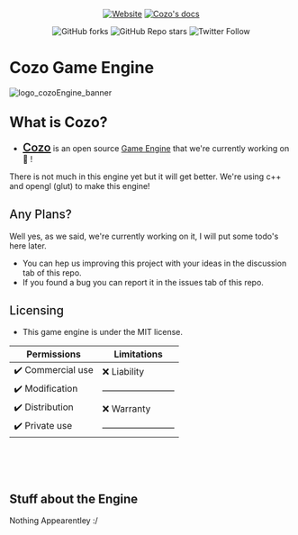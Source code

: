 <div align="center">

[![Website](https://img.shields.io/badge/Check-Cozo's_website_!-2ea44f?color=%230ff&style=for-the-badge)](https://cozo-engine.github.io)
[![Cozo's docs](https://img.shields.io/badge/Check-Cozo's_docs_!-2ea44f?color=%230ff&style=for-the-badge)](https://cozo-engine.github.io/docs)

![GitHub forks](https://img.shields.io/github/forks/cozo-engine-team/cozo-engine?color=%23000&logo=git&logoColor=%23fff&style=flat-square)
![GitHub Repo stars](https://img.shields.io/github/stars/cozo-engine-team/cozo-engine?color=%23000&logo=github&style=flat-square)
![Twitter Follow](https://img.shields.io/twitter/follow/CozerEpic?color=%23000&logoColor=%23fff&logo=twitter&style=flat-square)

</div>

# <span style="font-weight: 700;">Cozo Game Engine</span>


![logo_cozoEngine_banner](https://user-images.githubusercontent.com/86025456/147656017-f442c3e7-ff6a-47e2-bbef-57fae57beadc.png)

## <span style="font-size: 25px;font-weight: 700;">What is Cozo?</span>
 * <span style="font-size: 20px;font-weight: 600;"><u><a href="https://cozo-engine.github.io">Cozo</a></u></span> is an open source <u>Game Engine</u> that we're currently working on :eyes: !

There is not much in this engine yet but it will get better.
We're using c++ and opengl (glut) to make this engine!

## <span style="font-weight: 500;"> Any Plans? </span>
  Well yes, as we said, we're currently working on it, I will put some todo's here later.
 * You can hep us improving this project with your ideas in the discussion tab of this repo.
 * If you found a bug you can report it in the issues tab of this repo.

## <span style="font-weight: 500;"> Licensing </span>
 * This game engine is under the MIT license.


| Permissions       | Limitations   |
|-------------------|---------------|
| ✔️ Commercial use | ❌ Liability |
| ✔️ Modification   |————————|
| ✔️ Distribution   | ❌ Warranty  |
| ✔️ Private use    |————————|

<!---
Cozo-Engine/Cozo-Engine is a ✨ special ✨ repository because its `README.md` (this file) appears on your GitHub profile.
You can click the Preview link to take a look at your changes.

  github, what?
--->

<br><br><br>
## Stuff about the Engine
Nothing Appearentley :/

